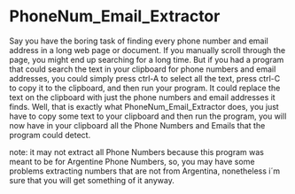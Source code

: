 # PhoneNum_Email_Extractor
Say you have the boring task of finding every phone number and email address in a long web page or document.
If you manually scroll through the page, you might end up searching for a long time. But if you had a program that could search the text in your clipboard for phone numbers and email addresses, you could simply press ctrl-A to select all the text, press ctrl-C to copy it to the clipboard, and then run your program.
It could replace the text on the clipboard with just the phone numbers and email addresses it finds. 
Well, that is exactly what PhoneNum_Email_Extractor does, you just have to copy some text to your clipboard and then run the program, you will now have in your clipboard all the Phone Numbers and Emails that the program could detect. 

note: it may not extract all Phone Numbers because this program was meant to be for Argentine Phone Numbers, so, you may have some problems extracting numbers that are not from Argentina, nonetheless i´m sure that you will get something of it anyway.
